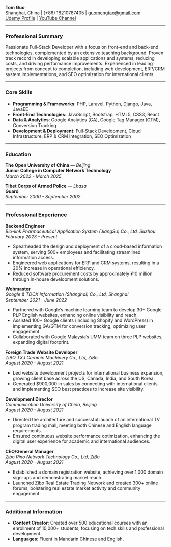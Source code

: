  

**Tom Guo**  
Shanghai, China | (+86) 18210787405 | guomengtao@gmail.com  
[Udemy Profile](http://www.udemy.com/laravavel56) | [YouTube Channel](https://youtube.com/@guomengtao)  

---

### **Professional Summary**

Passionate Full-Stack Developer with a focus on front-end and back-end technologies, complemented by an extensive teaching background. Proven track record in developing scalable applications and systems, reducing costs, and driving performance improvements. Experienced in leading projects from concept to completion, including web development, ERP/CRM system implementations, and SEO optimization for international clients. 

---

### **Core Skills**

- **Programming & Frameworks**: PHP, Laravel, Python, Django, Java, JavaEE
- **Front-End Technologies**: JavaScript, Bootstrap, HTML5, CSS3, React
- **Data & Analytics**: Google Analytics (GA), Google Tag Manager (GTM), Conversion Tracking
- **Development & Deployment**: Full-Stack Development, Cloud Infrastructure, ERP & CRM Integration, SEO Optimization

---

### **Education**

**The Open University of China** — *Beijing*  
**Junior College in Computer Network Technology**  
*March 2022 - March 2025*

**Tibet Corps of Armed Police** — *Lhasa*  
**Guard**  
*September 2000 - September 2002*

---

### **Professional Experience**

**Backend Engineer**  
*Bio-link Pharmaceutical Application System (JiangSu) Co., Ltd, Suzhou*  
*February 2023 - Present*  
- Spearheaded the design and deployment of a cloud-based information system, serving 500+ employees and facilitating streamlined information access.
- Engineered web applications for ERP and CRM systems, resulting in a 20% increase in operational efficiency.
- Reduced software procurement costs by approximately ¥10 million through in-house development solutions.

**Webmaster**  
*Google & TDCX Information (Shanghai) Co., Ltd, Shanghai*  
*September 2021 - June 2022*  
- Partnered with Google’s machine learning team to develop 30+ Google PLP English websites, enhancing online visibility and reach.
- Assisted 100+ Google clients (including Shopify and WordPress) in implementing GA/GTM for conversion tracking, optimizing user engagement.
- Collaborated with Google Malaysia’s UMM team on three PLP websites, expanding digital footprint.

**Foreign Trade Website Developer**  
*ZIBO TXJ Ceramic Machinery Co., Ltd, ZiBo*  
*August 2020 - August 2021*  
- Led website development projects for international business expansion, growing client base across the US, Canada, India, and South Korea.
- Generated $900,000 in sales by connecting with international clients and implementing SEO best practices to increase site visibility.

**Development Director**  
*Communication University of China, Beijing*  
*August 2020 - August 2021*  
- Directed the architecture and successful launch of an international TV program trading mall, meeting both Chinese and English language requirements.
- Ensured continuous website performance optimization, enhancing the digital user experience for academic and international audiences.

**CEO/General Manager**  
*Zibo Rino Network Technology Co., Ltd, ZiBo*  
*August 2020 - August 2021*  
- Established a domain registration website, achieving over 1,000 domain sign-ups and demonstrating market reach.
- Launched Zibo Real Estate Trading Network and created 300+ online forums, bolstering real estate market activity and community engagement.

---

### **Additional Information**

- **Content Creator**: Created over 500 educational courses with an enrollment of 10,000+ students, focusing on tech skills and professional development.
- **Languages**: Fluent in Mandarin Chinese and English.

 